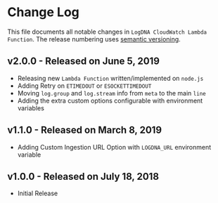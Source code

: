 # Change Log

This file documents all notable changes in `LogDNA CloudWatch Lambda Function`. The release numbering uses [semantic versioning](http://semver.org).

## v2.0.0 - Released on June 5, 2019
* Releasing new `Lambda Function` written/implemented on `node.js`
* Adding Retry on `ETIMEDOUT` or `ESOCKETTIMEDOUT`
* Moving `log.group` and `log.stream` info from `meta` to the main `line`
* Adding the extra custom options configurable with environment variables

## v1.1.0 - Released on March 8, 2019
* Adding Custom Ingestion URL Option with `LOGDNA_URL` environment variable

## v1.0.0 - Released on July 18, 2018
* Initial Release
